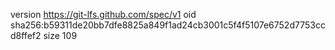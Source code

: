 version https://git-lfs.github.com/spec/v1
oid sha256:b59311de20bb7dfe8825a849f1ad24cb3001c5f4f5107e6752d7753ccd8ffef2
size 109
